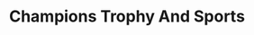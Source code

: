 ---
title: "Champions Trophy And Sports"
url: /vellangallur/champions-trophy-and-sports-2/
shop: Outdoor
---
